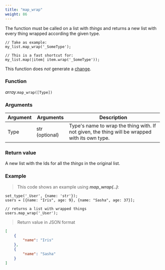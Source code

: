 ```yaml
---
title: "map_wrap"
weight: 86
---
```


The function must be called on a list with *things* and returns a new list with every thing wrapped according the given type.

```thingsdb,syntax_only
// Take as example:
my_list.map_wrap('_SomeType');

// This is a fast shortcut for:
my_list.map(|item| item.wrap('_SomeType'));
```

This function does *not* generate a [change](../../../overview/changes).

### Function

*array*.`map_wrap([Type])`

### Arguments

Argument | Arguments     | Description
-------- | ------------- | -----------
Type     | str (optional)| Type's name to wrap the thing with. If not given, the thing will be wrapped with its own type.

### Return value

A new list with the Ids for all the *things* in the original list.

### Example

> This code shows an example using ***map_wrap(..)***:

```thingsdb,json_response
set_type('_User', {name: 'str'});
users = [{name: "Iris", age: 9}, {name: "Sasha", age: 37}];

// returns a list with wrapped things
users.map_wrap('_User');
```

> Return value in JSON format

```json
[
    {
        "name": "Iris"
    },
    {
        "name": "Sasha"
    }
]
```
